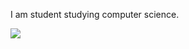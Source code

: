 I am student studying computer science. 


![](https://github.com/yansheng03/private/blob/main/ryan-gosling-thumbs-up.gif)
